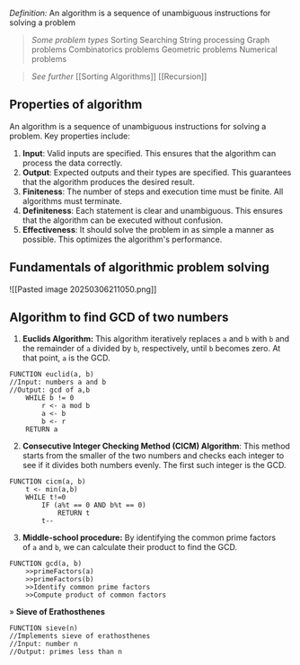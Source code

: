 *Definition:* An algorithm is a sequence of unambiguous instructions for solving a problem

>*Some problem types*
>Sorting
>Searching
>String processing
>Graph problems
>Combinatorics problems
>Geometric problems
>Numerical problems

>*See further*
>[[Sorting Algorithms]]
>[[Recursion]]
## Properties of algorithm
An algorithm is a sequence of unambiguous instructions for solving a problem. Key properties include:
1. **Input**: Valid inputs are specified. This ensures that the algorithm can process the data correctly.
2. **Output**: Expected outputs and their types are specified. This guarantees that the algorithm produces the desired result. 
3. **Finiteness**: The number of steps and execution time must be finite. All algorithms must terminate.
4. **Definiteness**: Each statement is clear and unambiguous. This ensures that the algorithm can be executed without confusion.
5. **Effectiveness**: It should solve the problem in as simple a manner as possible. This optimizes the algorithm's performance.

## Fundamentals of algorithmic problem solving
![[Pasted image 20250306211050.png]]
## Algorithm to find GCD of two numbers
1. **Euclids Algorithm:** This algorithm iteratively replaces `a` and `b` with `b` and the remainder of `a` divided by `b`, respectively, until `b` becomes zero. At that point, `a` is the GCD.
```algorithm
FUNCTION euclid(a, b)
//Input: numbers a and b
//Output: gcd of a,b
	WHILE b != 0
		r <- a mod b
		a <- b
		b <- r
	RETURN a
```

2. **Consecutive Integer Checking Method (CICM) Algorithm**: This method starts from the smaller of the two numbers and checks each integer to see if it divides both numbers evenly. The first such integer is the GCD.
``` algorithm
FUNCTION cicm(a, b)
	t <- min(a,b)
	WHILE t!=0
		IF (a%t == 0 AND b%t == 0)
			RETURN t
		t--
```

3. **Middle-school procedure:** By identifying the common prime factors of `a` and `b`, we can calculate their product to find the GCD.
```algorithm
FUNCTION gcd(a, b)
	>>primeFactors(a)
	>>primeFactors(b)
	>>Identify common prime factors
	>>Compute product of common factors
```

» **Sieve of Erathosthenes**
```algorithm
FUNCTION sieve(n)
//Implements sieve of erathosthenes
//Input: number n
//Output: primes less than n
	
```

